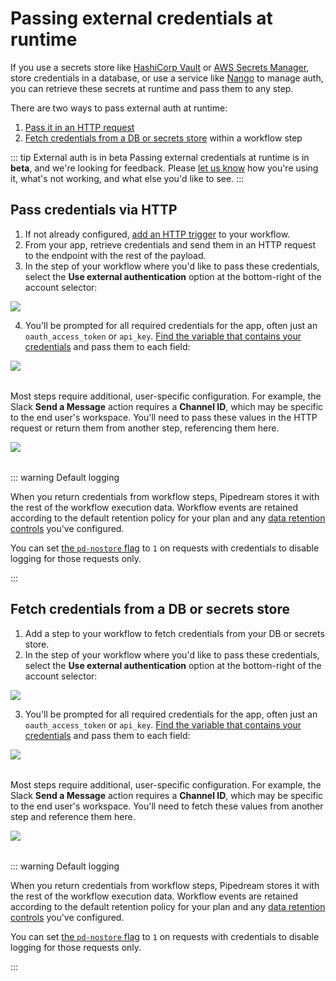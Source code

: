 # Passing external credentials at runtime

If you use a secrets store like [HashiCorp Vault](https://www.vaultproject.io/) or [AWS Secrets Manager](https://aws.amazon.com/secrets-manager/), store credentials in a database, or use a service like [Nango](https://www.nango.dev/) to manage auth, you can retrieve these secrets at runtime and pass them to any step.

There are two ways to pass external auth at runtime:

1. [Pass it in an HTTP request](#pass-credentials-via-http)
2. [Fetch credentials from a DB or secrets store](#fetch-credentials-from-a-db-or-secrets-store) within a workflow step

::: tip External auth is in beta
Passing external credentials at runtime is in **beta**, and we're looking for feedback. Please [let us know](https://pipedream.com/support) how you're using it, what's not working, and what else you'd like to see.
:::

## Pass credentials via HTTP

1. If not already configured, [add an HTTP trigger](/workflows/steps/triggers/#http) to your workflow.
2. From your app, retrieve credentials and send them in an HTTP request to the endpoint with the rest of the payload.
3. In the step of your workflow where you'd like to pass these credentials, select the **Use external authentication** option at the bottom-right of the account selector:

<div>
<img src="https://res.cloudinary.com/pipedreamin/image/upload/v1707630109/docs/Screenshot_2024-02-10_at_9.39.59_PM_vp4wz1.png" />
</div>

4. You'll be prompted for all required credentials for the app, often just an `oauth_access_token` or `api_key`. [Find the variable that contains your credentials](/workflows/events/#copying-references-to-event-data) and pass them to each field:

<div style="margin-bottom: 2rem">
<img src="https://res.cloudinary.com/pipedreamin/image/upload/v1707630112/docs/Screenshot_2024-02-10_at_9.40.54_PM_hynkvq.png" />
</div>

Most steps require additional, user-specific configuration. For example, the Slack **Send a Message** action requires a **Channel ID**, which may be specific to the end user's workspace. You'll need to pass these values in the HTTP request or return them from another step, referencing them here.

<div style="margin-bottom: 2rem">
<img src="https://res.cloudinary.com/pipedreamin/image/upload/v1707782845/docs/Screenshot_2024-02-12_at_4.05.20_PM_ajikdu.png" />
</div>

::: warning Default logging

When you return credentials from workflow steps, Pipedream stores it with the rest of the workflow execution data. Workflow events are retained according to the default retention policy for your plan and any [data retention controls](/workflows/settings/#data-retention-controls) you've configured.

You can set [the `pd-nostore` flag](/workflows/steps/triggers/#x-pd-nostore) to `1` on requests with credentials to disable logging for those requests only.

:::

## Fetch credentials from a DB or secrets store

1. Add a step to your workflow to fetch credentials from your DB or secrets store.
2. In the step of your workflow where you'd like to pass these credentials, select the **Use external authentication** option at the bottom-right of the account selector:

<div>
<img src="https://res.cloudinary.com/pipedreamin/image/upload/v1707630109/docs/Screenshot_2024-02-10_at_9.39.59_PM_vp4wz1.png" />
</div>

3. You'll be prompted for all required credentials for the app, often just an `oauth_access_token` or `api_key`. [Find the variable that contains your credentials](/workflows/events/#copying-references-to-event-data) and pass them to each field:

<div style="margin-bottom: 2rem">
<img src="https://res.cloudinary.com/pipedreamin/image/upload/v1707630112/docs/Screenshot_2024-02-10_at_9.40.54_PM_hynkvq.png" />
</div>

Most steps require additional, user-specific configuration. For example, the Slack **Send a Message** action requires a **Channel ID**, which may be specific to the end user's workspace. You'll need to fetch these values from another step and reference them here.

<div style="margin-bottom: 2rem">
<img src="https://res.cloudinary.com/pipedreamin/image/upload/v1707782845/docs/Screenshot_2024-02-12_at_4.05.20_PM_ajikdu.png" />
</div>

::: warning Default logging

When you return credentials from workflow steps, Pipedream stores it with the rest of the workflow execution data. Workflow events are retained according to the default retention policy for your plan and any [data retention controls](/workflows/settings/#data-retention-controls) you've configured.

You can set [the `pd-nostore` flag](/workflows/steps/triggers/#x-pd-nostore) to `1` on requests with credentials to disable logging for those requests only.

:::
